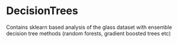 # DecisionTrees
Contains sklearn based analysis of the glass dataset with ensemble decision tree methods (random forests, gradient boosted trees etc)
